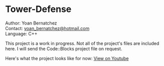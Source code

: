 # Tower-Defense

Author: Yoan Bernatchez  \
Contact: yoan_bernatchez@hotmail.com  
Language: C++

This project is a work in progress.
Not all of the project's files are included here.
I will send the Code::Blocks project file on request.

Here's what the project looks like for now:
[View on Youtube](https://www.youtube.com/watch?v=HUupzxmV6vM&ab_channel=SushiGamer)
